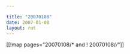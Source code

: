 ```yaml
---

title: "20070108"
date: 2007-01-08
layout: rut
---
```


[[!map pages="20070108/* and ! 20070108/*/*"]]
